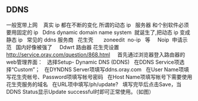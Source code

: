 ## DDNS
一般宽带上网    真实 ip 都在不断的变化 所谓的动态 ip
 
服务器 和个别软件必须要用固定的 ip 
 
Ddns dynamic domain name system  就诞生了,把动态 ip 变成 静态 ip
 
常见的 ddns 服务商 
 
花生壳       zoneedit  no-ip   等
 
 
Noip  申请示范   国内好像被强了 
 
 
Ddwrt 路由器 花生壳设置   http://service.oray.com/question/868.html
 
 
首先通过浏览器登入路由器的web管理界面：
 
选择Setup- Dynamic DNS (DDNS)
 
在DDNS Service项选择“Custom”；
 
在DYNDNS Server项填写ddns.oray.com
 
在User Name项填写花生壳帐号、Password项填写帐号密码
 
在Host Name项填写帐号下需要使用花生壳服务的域名
 
在URL项中填写/ph/update?
 
填写完毕后点击Save，当DDNS Status显示Update successful时即可正常使用。（如图）
